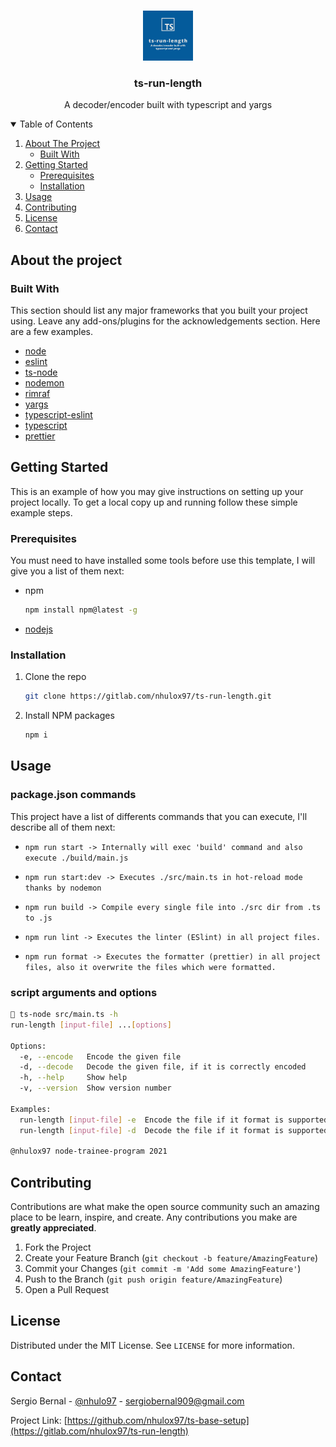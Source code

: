 <!-- PROJECT LOGO -->
<br />
<p align="center">
  <a href="https://gitlab.com/nhulox97/ts-run-length">
    <img src="static/images/logo.png" alt="Logo" width="80" height="80">
  </a>

  <h3 align="center">ts-run-length</h3>

  <p align="center">
    A decoder/encoder built with typescript and yargs
  </p>
</p>

<!-- TABLE OF CONTENTS -->
<details open="open">
  <summary>Table of Contents</summary>
  <ol>
    <li>
      <a href="#about-the-project">About The Project</a>
      <ul>
        <li><a href="#built-with">Built With</a></li>
      </ul>
    </li>
    <li>
      <a href="#getting-started">Getting Started</a>
      <ul>
        <li><a href="#prerequisites">Prerequisites</a></li>
        <li><a href="#installation">Installation</a></li>
      </ul>
    </li>
    <li><a href="#usage">Usage</a></li>
    <li><a href="#contributing">Contributing</a></li>
    <li><a href="#license">License</a></li>
    <li><a href="#contact">Contact</a></li>
  </ol>
</details>

<!-- ABOUT THE PROJECT -->

## About the project

[comment]: <> (TODO: Add project description)

### Built With

This section should list any major frameworks that you built your project using. Leave any add-ons/plugins for the acknowledgements section. Here are a few examples.

- [node](https://nodejs.org/es/)
- [eslint](https://www.npmjs.com/package/eslint)
- [ts-node](https://www.npmjs.com/package/ts-node)
- [nodemon](https://www.npmjs.com/package/nodemon)
- [rimraf](https://www.npmjs.com/package/rimraf)
- [yargs](https://www.npmjs.com/package/yargs)
- [typescript-eslint](https://www.npmjs.com/package/typescript-eslint)
- [typescript](https://www.typescriptlang.org/)
- [prettier](https://prettier.io/)

<!-- GETTING STARTED -->

## Getting Started

This is an example of how you may give instructions on setting up your project locally.
To get a local copy up and running follow these simple example steps.

### Prerequisites

You must need to have installed some tools before use this template, I will give you a list of them
next:

- npm
  ```sh
  npm install npm@latest -g
  ```
- [nodejs](https://nodejs.org/en/download/package-manager/)

### Installation

1. Clone the repo
   ```sh
   git clone https://gitlab.com/nhulox97/ts-run-length.git
   ```
2. Install NPM packages
   ```sh
   npm i
   ```

<!-- USAGE EXAMPLES -->

## Usage

### package.json commands

This project have a list of differents commands that you can execute, I'll describe all of them next:

- `npm run start -> Internally will exec 'build' command and also execute ./build/main.js`

- `npm run start:dev -> Executes ./src/main.ts in hot-reload mode thanks by nodemon`
- `npm run build -> Compile every single file into ./src dir from .ts to .js`
- `npm run lint -> Executes the linter (ESlint) in all project files. `
- `npm run format -> Executes the formatter (prettier) in all project files, also it overwrite the files which were formatted.`

[comment]: <> (DONE: Add script usage and examples)

### script arguments and options

```sh
 ts-node src/main.ts -h
run-length [input-file] ...[options]

Options:
  -e, --encode   Encode the given file                                  [string]
  -d, --decode   Decode the given file, if it is correctly encoded      [string]
  -h, --help     Show help                                             [boolean]
  -v, --version  Show version number                                   [boolean]

Examples:
  run-length [input-file] -e  Encode the file if it format is supported
  run-length [input-file] -d  Decode the file if it format is supported

@nhulox97 node-trainee-program 2021
```

<!-- CONTRIBUTING -->

## Contributing

Contributions are what make the open source community such an amazing place to be learn, inspire, and create. Any contributions you make are **greatly appreciated**.

1. Fork the Project
2. Create your Feature Branch (`git checkout -b feature/AmazingFeature`)
3. Commit your Changes (`git commit -m 'Add some AmazingFeature'`)
4. Push to the Branch (`git push origin feature/AmazingFeature`)
5. Open a Pull Request

<!-- LICENSE -->

## License

Distributed under the MIT License. See `LICENSE` for more information.

<!-- CONTACT -->

## Contact

Sergio Bernal - [@nhulo97](https://twitter.com/nhulox97) - sergiobernal909@gmail.com

Project Link: [https://github.com/nhulox97/ts-base-setup](https://gitlab.com/nhulox97/ts-run-length)
